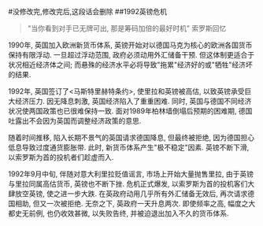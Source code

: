 #没修改完,修改完后,这段话会删除
##1992英镑危机
>"当你看到对手已无牌可出, 那是筹码加倍的最好时机"
索罗斯回忆

1990年, 英国加入欧洲新货币体系, 英镑开始对以德国马克为核心的欧洲各国货币保持有限浮动. 一旦超过浮动范围, 政府必须动用外汇储备干预. 
但这体制更适合于状况相近经济体之间; 而悬殊的经济水平必将导致"拖累"经济好的或"牺牲"经济坏的结果.

1992年, 英国签订了<马斯特里赫特条约>, 使里拉和英镑被高估, 以致英镑承受巨大经济压力.
因无降息刺激, 英国经济陷入了重重困难. 同时, 英国与德国不同经济状况使两国政策也已很难保持一致. 
面对1989年柏林墙倒塌后预期的困难期, 德国吐露出不会因为英国而调整经济政策的意思.

随着时间推移, 陷入长期不景气的英国请求德国降息, 但最终被拒绝, 因为德国担心低息导致过度通货膨胀带.
此时, 新货币体系产生"极不稳定"因素. 英镑不断下滑, 以索罗斯为首的投机者们趁虚而入.

1992年9月中旬, 伴随对意大利里拉贬值谣言, 市场上开始大量抛售里拉, 由于英镑与里拉同属高估货币, 英镑也不断下挫.
危机正式爆发, 以索罗斯为首的投机客们大肆放空英镑, 使之进一步大跌.
在英政府动用几乎所有外汇储备无效后, 再次请求德国相助, 但又一次被拒绝.
无奈之下, 英政府一天升息两次. 即使频率之高, 幅度之大都史无前例, 也仍收效甚微, 以失败告终, 并被迫退出加入不久的货币体系.
